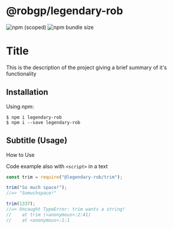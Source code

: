 # @robgp/legendary-rob

![npm (scoped)](https://img.shields.io/npm/v/legendary-rob?logo=%3D)
![npm bundle size](https://img.shields.io/bundlephobia/min/legendary-rob)

# Title

This is the description of the project
giving a brief summary of it's functionality

## Installation

Using npm:

```console
$ npm i legendary-rob
$ npm i --save legendary-rob
```

## Subtitle (Usage)

How to Use

Code example also with `<script>` in a text

```jsx
const trim = require("@legendary-rob/trim");

trim("So much space!");
//=> "Somuchspace!"

trim(1337);
//=> Uncaught TypeError: trim wants a string!
//    at trim (<anonymous>:2:41)
//    at <anonymous>:1:1
```